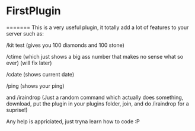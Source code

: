 # FirstPlugin
=======
This is a very useful plugin, it totally add a lot of features to your server such as:

/kit test (gives you 100 diamonds and 100 stone)

/ctime (which just shows a big ass number that makes no sense what so ever) (will fix later)

/cdate (shows current date)

/ping (shows your ping)

and /iraindrop (Just a random command which actually does something, download, put the plugin in your plugins folder, join, and do       /iraindrop for a suprise!)

Any help is appriciated, just tryna learn how to code :P
